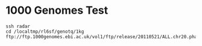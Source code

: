 # 1000 Genomes Test

    ssh radar
    cd /localtmp/rl6sf/genotq/1kg
    ftp://ftp.1000genomes.ebi.ac.uk/vol1/ftp/release/20110521/ALL.chr20.phase1_release_v3.20101123.snps_indels_svs.genotypes.vcf.gz
